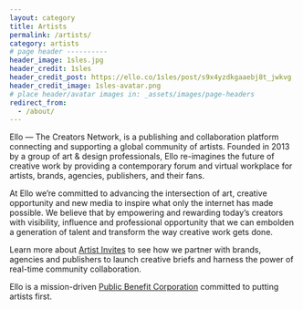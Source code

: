 ```yaml
---
layout: category
title: Artists
permalink: /artists/
category: artists
# page header ----------
header_image: 1sles.jpg
header_credit: 1sles
header_credit_post: https://ello.co/1sles/post/s9x4yzdkgaaebj8t_jwkvg
header_credit_image: 1sles-avatar.png
# place header/avatar images in: _assets/images/page-headers
redirect_from:
  - /about/
---
```

Ello — The Creators Network, is a publishing and collaboration platform connecting and supporting a global community of artists. Founded in 2013 by a group of art & design professionals, Ello re-imagines the future of creative work by providing a contemporary forum and virtual workplace for artists, brands, agencies, publishers, and their fans.

At Ello we’re committed to advancing the intersection of art, creative opportunity and new media to inspire what only the internet has made possible. We believe that by empowering and rewarding today’s creators with visibility, influence and professional opportunity that we can embolden a generation of talent and transform the way creative work gets done.

Learn more about [Artist Invites](https://ello.co/artist-invites) to see how we partner with brands, agencies and publishers to launch creative briefs and harness the power of real-time community collaboration.

Ello is a mission-driven [Public Benefit Corporation](http://benefitcorp.net/) committed to putting artists first.

